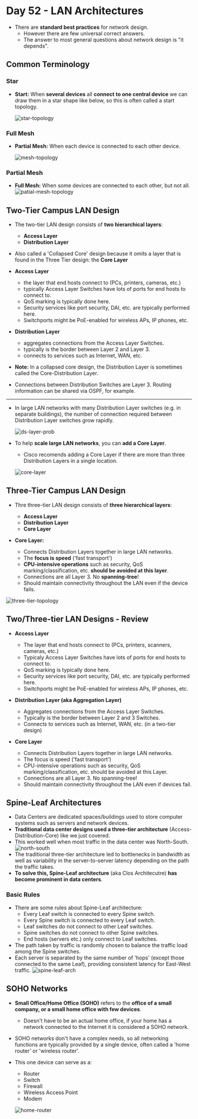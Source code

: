 # Day 52 - LAN Architectures

- There are **standard best practices** for network design.
    - However there are few universal correct answers.
    - The answer to most general questions about network design is "it depends".

## Common Terminology

### Star

- **Start:** When **several devices** all **connect** **to one central device** we can draw them in a star shape like below, so this is often called a start topology.

    ![star-topology](assets/day52/star-topology.png)

### Full Mesh

- **Partial Mesh:** When each device is connected to each other device.

    ![mesh-topology](assets/day52/mesh-topology.png)

### Partial Mesh

- **Full Mesh:** When some devices are connected to each other, but not all.
    ![patial-mesh-topology](assets/day52/partial-mesh-topology.png)


## Two-Tier Campus LAN Design

- The two-tier LAN design consists of **two hierarchical layers**:
    - **Access Layer**
    - **Distribution Layer**

- Also called a 'Collapsed Core' design because it omits a layer that is found in the Three Tier design: the **Core Layer**

- **Access Layer**
    - the layer that end hosts connect to (PCs, printers, cameras, etc.)
    - typically Access Layer Switches have lots of ports for end hosts to connect to.
    - QoS marking is typically done here.
    - Security services like port security, DAI, etc. are typically performed here.
    - Switchports might be PoE-enabled for wireless APs, IP phones, etc.

- **Distribution Layer**
    - aggregates connections from the Access Layer Switches.
    - typically is the border between Layer 2 and Layer 3.
    - connects to services such as Internet, WAN, etc.

- **Note:** In a collapsed core design, the Distribution Layer is sometimes called the Core-Distribution Layer.
- Connections between Distribution Switches are Layer 3. Routing information can be shared via OSPF, for example.

---

- In large LAN networks with many Distribution Layer switches (e.g. in separate buildings), the number of connection required between Distribution Layer switches grow rapidly.

    ![ds-layer-prob](assets/day52/ds-layer-prob.png)

- To help **scale large LAN networks**, you can **add a Core Layer**.
    - Cisco recomends adding a Core Layer if there are more than three Distribution Layers in a single location.

    ![core-layer](assets/day52/core-layer.png)

## Three-Tier Campus LAN Design

- Thre three-tier LAN design consists of **three hierarchical layers**:
    - **Access Layer**
    - **Distribution Layer**
    - **Core Layer**

- **Core Layer:**
    - Connects Distribution Layers together in large LAN networks.
    - The **focus is speed** ('fast transport')
    - **CPU-intensive operations** such as security, QoS marking/classification, etc. **should be avoided at this layer**.
    - Connections are all Layer 3. No **spanning-tree**!
    - Should maintain connectivity throughout the LAN even if the device fails.

![three-tier-topology](assets/day52/three-tier-topology.png)

## Two/Three-tier LAN Designs - Review

- **Access Layer**
    - The layer that end hosts connect to (PCs, printers, scanners, cameras, etc.)
    - Typicaly Access Layer Switches have lots of ports for end hosts to connect to.
    - QoS marking is typically done here.
    - Security services like port security, DAI, etc. are typically performed here.
    - Switchports might be PoE-enabled for wireless APs, IP phones, etc.


- **Distribution Layer (aka Aggregation Layer)**
    - Aggregates connections from the Access Layer Switches.
    - Typically is the border between Layer 2 and 3 Switches.
    - Connects to services such as Internet, WAN, etc. (in a two-tier design)

- **Core Layer**
    - Connects Distribution Layers together in large LAN networks.
    - The focus is speed ('fast transport')
    - CPU-intensive operations such as security, QoS marking/classification, etc. should be avoided at this Layer.
    - Connections are all Layer 3. No spanning-tree!
    - Should maintain connectivity throughout the LAN even if devices fail.

## Spine-Leaf Architectures

- Data Centers are dedicated spaces/buildings used to store computer systems such as servers and network devices.
- **Traditional data center designs used a three-tier architecture** (Access-Distribution-Core) like we just covered.
- This worked well when most traffic in the data center was North-South.
    ![north-south](assets/day52/north-south.png)
- The traditional three-tier architecture led to bottlenecks in bandwidth as well as variability in the server-to-server latency depending on the path the traffic takes.
- **To solve this, Spine-Leaf architecture** (aka Clos Architecutre) **has become prominent in data centers**.

### Basic Rules

- There are some rules about Spine-Leaf architecture:
    - Every Leaf switch is connected to every Spine switch.
    - Every Spine switch is connected to every Leaf switch.
    - Leaf switches do not connect to other Leaf switches.
    - Spine switches do not connect to other Spine switches.
    - End hosts (servers etc.) only connect to Leaf switches.
- The path taken by traffic is randomly chosen to balance the traffic load among the Spine switches.
- Each server is separated by the same number of 'hops' (except those connected to the same Leaf), providing consistent latency for East-West traffic.
    ![spine-leaf-arch](assets/day52/spine-leaf-arch.png)

## SOHO Networks

- **Small Office/Home Office (SOHO)** refers to the **office of a small company, or a small home office with few devices**.
    - Doesn't have to be an actual home office, if your home has a network connected to the Internet it is considered a SOHO network.

- SOHO networks don't have a complex needs, so all networking functions are typically provided by a single device, often called a 'home router' or 'wireless router'.

- This one device can serve as a:
    - Router
    - Switch
    - Firewall
    - Wireless Access Point
    - Modem

    ![home-router](assets/day52/home-router.png)